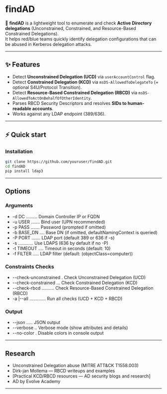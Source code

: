 # findAD

🔎 **findAD** is a lightweight tool to enumerate and check **Active Directory delegations** (Unconstrained, Constrained, and Resource-Based Constrained Delegations).  
It helps red/blue teams quickly identify delegation configurations that can be abused in Kerberos delegation attacks.

---

## ✨ Features

- Detect **Unconstrained Delegation (UCD)** via `userAccountControl` flag.
- Detect **Constrained Delegation (KCD)** via `msDS-AllowedToDelegateTo` (+ optional S4U/Protocol Transition).
- Detect **Resource-Based Constrained Delegation (RBCD)** via `msDS-AllowedToActOnBehalfOfOtherIdentity`.
- Parses RBCD Security Descriptors and resolves **SIDs to human-readable accounts**.
- Works against any LDAP endpoint (389/636).

---

## ⚡ Quick start

### Installation
```bash
git clone https://github.com/youruser/findAD.git
cd findAD
pip install ldap3

```
---

##  Options

### Arguments
- -d DC ......... Domain Controller IP or FQDN
- -u USER ....... Bind user (UPN recommended)
- -p PASS ....... Password (prompted if omitted)
- -b BASE_DN .... Base DN (if omitted, defaultNamingContext is queried)
- -P PORT ....... LDAP port (default 389 or 636 if -s)
- -s ............ Use LDAPS (636 by default if no -P)
- -t TIMEOUT .... Timeout in seconds (default: 10)
- -f FILTER ..... LDAP filter (default: (objectClass=computer))

### Constraints Checks
- --check-unconstrained . Check Unconstrained Delegation (UCD)
- --check-constrained ... Check Constrained Delegation (KCD)
- --check-rbcd .......... Check Resource-Based Constrained Delegation (RBCD)
- -a |--all ............. Run all checks (UCD + KCD + RBCD)

### Output
- --json ..... JSON output
- --verbose .. Verbose mode (show attributes and details)
- --no-color . Disable colors in console output
---
## Research
- Unconstrained Delegation abuse (MITRE ATT&CK T1558.003)
- Dirk-jan Mollema — RBCD writeups and examples
- [Practical KCD/RBCD resources — AD security blogs and research]
- AD by Evolve Academy
---

